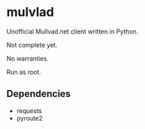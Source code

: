 # mulvlad
Unofficial Mullvad.net client written in Python.

Not complete yet.

No warranties.

Run as root.

## Dependencies
* requests
* pyroute2
